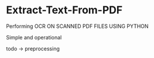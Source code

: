 # Extract-Text-From-PDF
Performing OCR ON SCANNED PDF FILES USING PYTHON

Simple and operational

todo -> preprocessing
